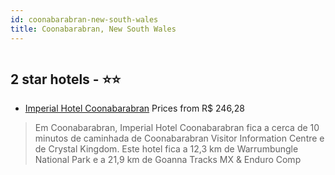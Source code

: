```yaml
---
id: coonabarabran-new-south-wales
title: Coonabarabran, New South Wales
---
```


<center><img src="https://i.travelapi.com/hotels/20000000/19810000/19802900/19802802/cfaacdd4_z.jpg" alt="" /></center>


##  2 star hotels - ⭐️⭐️

-    [Imperial Hotel Coonabarabran](https://www.hurb.com/br/aud/https://www.hurb.com/br/hotels/coonabarabran/imperial-hotel-coonabarabran-HT-ILGN?cmp=18055) Prices from R$ 246,28
   > Em Coonabarabran, Imperial Hotel Coonabarabran fica a cerca de 10 minutos de caminhada de Coonabarabran Visitor Information Centre e de Crystal Kingdom.  Este hotel fica a 12,3 km de Warrumbungle National Park e a 21,9 km de Goanna Tracks MX & Enduro Comp
